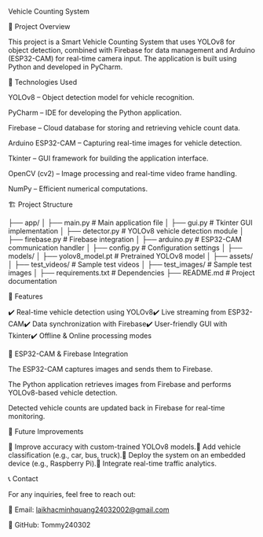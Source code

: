 Vehicle Counting System

📌 Project Overview

This project is a Smart Vehicle Counting System that uses YOLOv8 for object detection, combined with Firebase for data management and Arduino (ESP32-CAM) for real-time camera input. The application is built using Python and developed in PyCharm.

🔧 Technologies Used

YOLOv8 – Object detection model for vehicle recognition.

PyCharm – IDE for developing the Python application.

Firebase – Cloud database for storing and retrieving vehicle count data.

Arduino ESP32-CAM – Capturing real-time images for vehicle detection.

Tkinter – GUI framework for building the application interface.

OpenCV (cv2) – Image processing and real-time video frame handling.

NumPy – Efficient numerical computations.

🏗 Project Structure

├── app/
│   ├── main.py           # Main application file
│   ├── gui.py            # Tkinter GUI implementation
│   ├── detector.py       # YOLOv8 vehicle detection module
│   ├── firebase.py       # Firebase integration
│   ├── arduino.py        # ESP32-CAM communication handler
│   ├── config.py         # Configuration settings
│
├── models/
│   ├── yolov8_model.pt   # Pretrained YOLOv8 model
│
├── assets/
│   ├── test_videos/      # Sample test videos
│   ├── test_images/      # Sample test images
│
├── requirements.txt      # Dependencies
├── README.md             # Project documentation


🚀 Features

✔️ Real-time vehicle detection using YOLOv8✔️ Live streaming from ESP32-CAM✔️ Data synchronization with Firebase✔️ User-friendly GUI with Tkinter✔️ Offline & Online processing modes

📡 ESP32-CAM & Firebase Integration

The ESP32-CAM captures images and sends them to Firebase.

The Python application retrieves images from Firebase and performs YOLOv8-based vehicle detection.

Detected vehicle counts are updated back in Firebase for real-time monitoring.

📝 Future Improvements

🔹 Improve accuracy with custom-trained YOLOv8 models.🔹 Add vehicle classification (e.g., car, bus, truck).🔹 Deploy the system on an embedded device (e.g., Raspberry Pi).🔹 Integrate real-time traffic analytics.

📞 Contact

For any inquiries, feel free to reach out:

📧 Email: laikhacminhquang24032002@gmail.com

🔗 GitHub: Tommy240302
